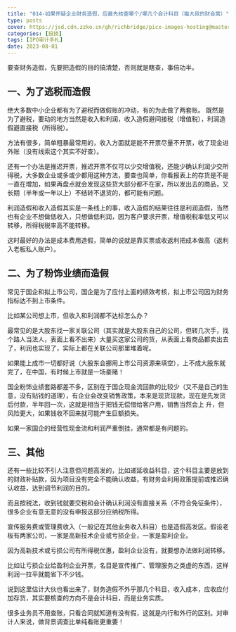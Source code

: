 ```yaml
---
title: "014-如果怀疑企业财务造假，应最先核查哪个/哪几个会计科目（猫大叔的财会窝）"
type: posts
cover: https://jsd.cdn.zzko.cn/gh/richbridge/picx-images-hosting@master/thumbnail/audit.png
categories: [投技]
tags: [IPO审计手札]
date: 2023-08-01
---
```

要查财务造假，先要把造假的目的搞清楚，否则就是瞎查，事倍功半。

## 一、为了逃税而造假

绝大多数中小企业都有为了避税而做假账的冲动，有的为此做了两套账。 既然是为了避税，要动的地方当然是收入和利润，收入造假避间接税（增值税），利润造假避直接税（所得税）。

方法有很多，简单粗暴最常用的，收入方面就是能不开票尽量不开票，收了现金进外账（没有线索这个其实不好查）。

还有一个办法是推迟开票，推迟开票不仅可以少交增值税，还能少确认利润少交所得税，大多数企业或多或少都用这种方法，要查也简单，你看报表上的存货是不是一直在增加，如果再盘点就会发现这些货大部分都不在家，所以发出去的商品，又长期（半年或一年以上）不结转不退货的，都可能有问题。

利润造假和收入造假其实是一条线上的事，收入造假的结果往往是利润造假，当然也有企业不想做低收入，只想做低利润，因为客户要求开票，增值税税率低又可以转移，所得税税率高不能转移。

这时最好的办法是成本费用造假，简单的说就是靠买票或收返利把成本做高（返利入老板私人账户）。

## 二、为了粉饰业绩而造假

常见于国企和拟上市公司，国企是为了应付上面的绩效考核，拟上市公司因为财务指标达不到上市条件。

比如某公司想上市，但收入和利润都不达标怎么办？

最常见的是大股东找一家关联公司（其实就是大股东自己的公司，但转几次手，找个路人当法人，表面上看不出来）大量买这家公司的货，从表面上看商品都卖出去了，利润也实现了，实际上都在关联公司那里堆着呢。

如果能上成市一切都好说（大股东会挪用上市公司资源来填空），上不成大股东就完了，在中国，有时候上市就是一场豪赌！

国企粉饰业绩套路都差不多，区别在于国企现金流回款的比较少（又不是自己的生意，没有贴钱的道理），有企业会改变销售政策，本来是现货现款，现在是先发货后付款，半年回一次，这就是相当于把钱无偿借给客户用，销售当然会上 升，但风险更大，如果钱收不回来就可能产生巨额损失。

如果一家国企的经营性现金流和利润严重倒挂，通常都是有问题的。

## 三、其他

还有一些比较不引人注意但问题高发的，比如递延收益科目，这个科目主要是放到的财政补贴款，因为项目没有完全不能确认收益，有财务会利用政策提前或推迟确认收益，达到调节利润的目的。

而且按税法，收到钱就要交税和会计确认利润没有直接关系（不符合免征条件），很多企业有意无意的没有申报这部分应纳税所得。

宣传服务费或管理费收入（一般记在其他业务收入科目）也是造假高发区。假设老板有两家公司，一家是高新技术企业或亏损企业，一家是盈利企业。

因为高新技术或亏损公司有所得税优惠，盈利企业没有，就要想办法做利润转移。

比如让亏损企业给盈利企业开票，名目是宣传推广、管理服务之类虚的东西，这样利润一拉平就能省下不少钱。

说到这里估计大伙也看出来了，财务造假不外乎那几个科目，收入成本，应收应付加存货，其实要核查的方向不是会计科目，而是业务实质。

很多业务员不用查账，只看合同就知道有没有假，这就是内行和外行的区别。对审计人来说，做背景调查比单纯看账更重要！